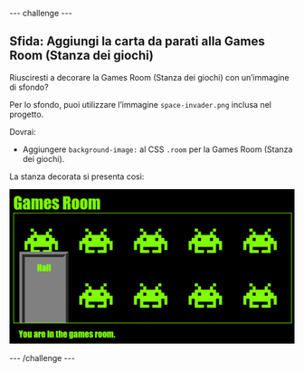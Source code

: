 --- challenge ---
## Sfida: Aggiungi la carta da parati alla Games Room (Stanza dei giochi)

Riusciresti a decorare la Games Room (Stanza dei giochi) con un’immagine di sfondo?

Per lo sfondo, puoi utilizzare l’immagine `space-invader.png` inclusa nel progetto.

Dovrai:

+ Aggiungere `background-image:` al CSS `.room` per la Games Room (Stanza dei giochi).

La stanza decorata si presenta così:

![screenshot](images/rooms-games-finished.png)



--- /challenge ---